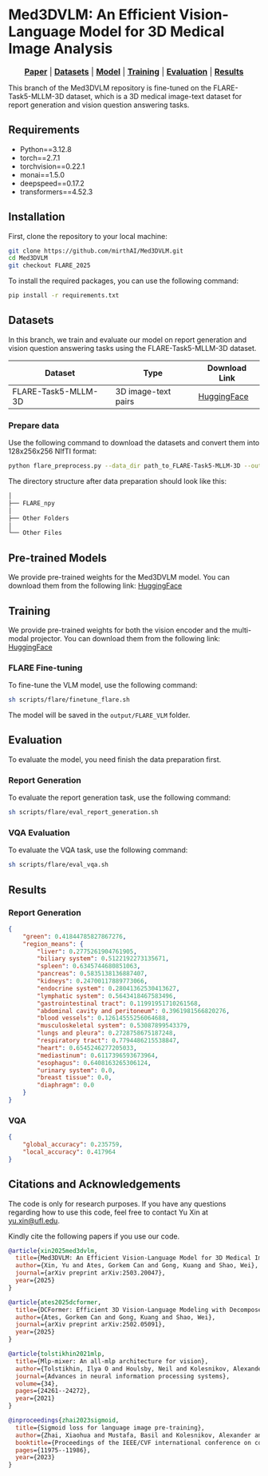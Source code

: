 # Med3DVLM: An Efficient Vision-Language Model for 3D Medical Image Analysis

<font size=3><div align='center' > <a href=https://arxiv.org/abs/2503.20047/>**Paper**</a> | [**Datasets**](#datasets) | [**Model**](#model) | [**Training**](#training) | [**Evaluation**](#evaluation) | [**Results**](#results)</div></font>

This branch of the Med3DVLM repository is fine-tuned on the FLARE-Task5-MLLM-3D dataset, which is a 3D medical image-text dataset for report generation and vision question answering tasks.

## Requirements
* Python==3.12.8
* torch==2.7.1
* torchvision==0.22.1
* monai==1.5.0
* deepspeed==0.17.2
* transformers==4.52.3

## Installation
First, clone the repository to your local machine:
```bash
git clone https://github.com/mirthAI/Med3DVLM.git
cd Med3DVLM
git checkout FLARE_2025
```
To install the required packages, you can use the following command:

```bash
pip install -r requirements.txt
```

## Datasets
In this branch, we train and evaluate our model on report generation and vision question answering tasks using the FLARE-Task5-MLLM-3D dataset.

 Dataset  | Type | Download Link |
| ------------- | ------------- | ------------- |
| FLARE-Task5-MLLM-3D | 3D image-text pairs | [HuggingFace](https://huggingface.co/datasets/FLARE-MedFM/FLARE-Task5-MLLM-3D)|

### Prepare data
Use the following command to download the datasets and convert them into 128x256x256 NIfTI format:

```bash
python flare_preprocess.py --data_dir path_to_FLARE-Task5-MLLM-3D --output_dir FLARE_npy
```

The directory structure after data preparation should look like this:

```bash
│
├── FLARE_npy
│
├── Other Folders
│
└── Other Files
```

## Pre-trained Models
We provide pre-trained weights for the Med3DVLM model. You can download them from the following link:
[HuggingFace](https://huggingface.co/MagicXin/Med3DVLM-Qwen-2.5-7B-FLARE2025)


## Training
We provide pre-trained weights for both the vision encoder and the multi-modal projector. You can download them from the following link: [HuggingFace](https://huggingface.co/MagicXin/Med3DVLM-Qwen-2.5-7B-FLARE2025/tree/main/pretrained)

### FLARE Fine-tuning
To fine-tune the VLM model, use the following command:

```bash
sh scripts/flare/finetune_flare.sh
```

The model will be saved in the `output/FLARE_VLM` folder.

## Evaluation
To evaluate the model, you need finish the data preparation first. 

### Report Generation
To evaluate the report generation task, use the following command:

```bash
sh scripts/flare/eval_report_generation.sh
```

### VQA Evaluation
To evaluate the VQA task, use the following command:

```bash
sh scripts/flare/eval_vqa.sh
```

## Results

### Report Generation
```json
{
    "green": 0.41844785827867276,
    "region_means": {
        "liver": 0.2775261904761905,
        "biliary system": 0.5122192273135671,
        "spleen": 0.6345744680851063,
        "pancreas": 0.5835138136887407,
        "kidneys": 0.24700117889773066,
        "endocrine system": 0.28041362530413627,
        "lymphatic system": 0.5643418467583496,
        "gastrointestinal tract": 0.11991951710261568,
        "abdominal cavity and peritoneum": 0.3961981566820276,
        "blood vessels": 0.12614555256064688,
        "musculoskeletal system": 0.53087899543379,
        "lungs and pleura": 0.2728758675187248,
        "respiratory tract": 0.7794486215538847,
        "heart": 0.6545246277205033,
        "mediastinum": 0.6117396593673964,
        "esophagus": 0.6408163265306124,
        "urinary system": 0.0,
        "breast tissue": 0.0,
        "diaphragm": 0.0
    }
}
```

### VQA
```json
{
    "global_accuracy": 0.235759,
    "local_accuracy": 0.417964
}
```

## Citations and Acknowledgements
The code is only for research purposes. If you have any questions regarding how to use this code, feel free to contact Yu Xin at yu.xin@ufl.edu.

Kindly cite the following papers if you use our code.

```bibtex
@article{xin2025med3dvlm,
  title={Med3DVLM: An Efficient Vision-Language Model for 3D Medical Image Analysis},
  author={Xin, Yu and Ates, Gorkem Can and Gong, Kuang and Shao, Wei},
  journal={arXiv preprint arXiv:2503.20047},
  year={2025}
}

@article{ates2025dcformer,
  title={DCFormer: Efficient 3D Vision-Language Modeling with Decomposed Convolutions},
  author={Ates, Gorkem Can and Gong, Kuang and Shao, Wei},
  journal={arXiv preprint arXiv:2502.05091},
  year={2025}
}

@article{tolstikhin2021mlp,
  title={Mlp-mixer: An all-mlp architecture for vision},
  author={Tolstikhin, Ilya O and Houlsby, Neil and Kolesnikov, Alexander and Beyer, Lucas and Zhai, Xiaohua and Unterthiner, Thomas and Yung, Jessica and Steiner, Andreas and Keysers, Daniel and Uszkoreit, Jakob and others},
  journal={Advances in neural information processing systems},
  volume={34},
  pages={24261--24272},
  year={2021}
}

@inproceedings{zhai2023sigmoid,
  title={Sigmoid loss for language image pre-training},
  author={Zhai, Xiaohua and Mustafa, Basil and Kolesnikov, Alexander and Beyer, Lucas},
  booktitle={Proceedings of the IEEE/CVF international conference on computer vision},
  pages={11975--11986},
  year={2023}
}
```
